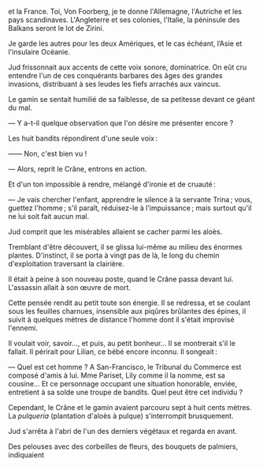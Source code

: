 et la France. Toi, Von Foorberg, je te donne l'Allemagne, l'Autriche et les pays scandinaves. L'Angleterre et ses colonies, l'Italie, la péninsule
des Balkans seront le lot de Zirini.

Je garde les autres pour les deux Amériques, et le cas échéant, l’Asie et
l'insulaire Océanie.

Jud frissonnait aux accents de cette voix sonore, dominatrice. On eût cru
entendre l'un de ces conquérants barbares des âges des grandes invasions,
distribuant à ses leudes les fiefs arrachés aux vaincus.

Le gamin se sentait humilié de sa faiblesse, de sa petitesse devant ce géant du mal.

— Y a-t-il quelque observation que l'on désire me présenter encore ?

Les huit bandits répondirent d'une seule voix :

—— Non, c'est bien vu !

— Alors, reprit le Crâne, entrons en action.

Et d'un ton impossible à rendre, mélangé d'ironie et de cruauté :

— Je vais chercher l'enfant, apprendre le silence à la servante Trina ; vous, guettez l'homme ; s'il paraît, réduisez-le à l'impuissance ; mais surtout qu'il ne lui soit fait aucun mal.

Jud comprit que les misérables allaient se cacher parmi les aloès.

Tremblant d'être découvert, il se glissa lui-même au milieu des énormes plantes. D'instinct, il se porta à vingt pas de là, le long du chemin d'exploitation traversant la clairière.

Il était à peine à son nouveau poste, quand le Crâne passa devant lui. L'assassin allait à son œuvre de mort.

Cette pensée rendit au petit toute son énergie. Il se redressa, et se coulant
sous les feuilles charnues, insensible aux piqûres brûlantes des épines, il
suivit à quelques mètres de distance l'homme dont il s'était improvisé l'ennemi.

Il voulait voir, savoir..., et puis, au petit bonheur... Il se montrerait s'il le fallait. Il périrait pour Lilian, ce bébé encore inconnu. Il songeait :

— Quel est cet homme ? A San-Francisco, le Tribunal du Commerce est
composé d'amis à lui. Mme Pariset, Lily comme il la nomme, est sa cousine...
Et ce personnage occupant une situation honorable, enviée, entretient à sa
solde une troupe de bandits. Quel peut être cet individu ?

Cependant, le Crâne et le gamin avaient parcouru sept à huit cents mètres. La _pulqueria_ (plantation d'aloès à pulque) s'interrompit brusquement.

Jud s'arrêta à l'abri de l'un des derniers végétaux et regarda en avant.

Des pelouses avec des corbeilles de fleurs, des bouquets de palmiers, indiquaient

